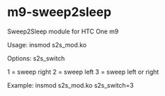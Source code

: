 # m9-sweep2sleep
Sweep2Sleep module for HTC One m9

Usage:
insmod s2s_mod.ko


Options:
s2s_switch

1 = sweep right
2 = sweep left
3 = sweep left or right

Example:
insmod s2s_mod.ko s2s_switch=3
